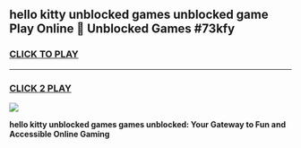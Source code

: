 
## hello kitty unblocked games unblocked game Play Online 👋 Unblocked Games #73kfy
<h3>
<a href="https://premium.freeplayer.one?title=hello_kitty_unblocked_games&ref=21F">CLICK TO PLAY</a></h3>
<hr>

<h3>
<a href="https://premium.freeplayer.one?title=hello_kitty_unblocked_games&ref=21F">CLICK 2 PLAY</a>
  
</h3>

<a href="https://premium.freeplayer.one?title=hello_kitty_unblocked_games&ref=21F/"><img src="https://clearcache.store/games.png"></a>


**hello kitty unblocked games games unblocked: Your Gateway to Fun and Accessible Online Gaming**
